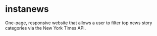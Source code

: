 # instanews
 One-page, responsive website that allows a user to filter top news story categories via the New York Times API.
